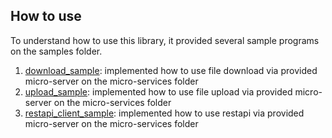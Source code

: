 ## How to use

To understand how to use this library, it provided several sample programs on the samples folder.

1. [download_sample](https://github.com/kcenon/file_manager/tree/main/download_sample): implemented how to use file download via provided micro-server on the micro-services folder
2. [upload_sample](https://github.com/kcenon/file_manager/tree/main/upload_sample): implemented how to use file upload via provided micro-server on the micro-services folder
3. [restapi_client_sample](https://github.com/kcenon/file_manager/tree/main/restapi_client_sample): implemented how to use restapi via provided micro-server on the micro-services folder
